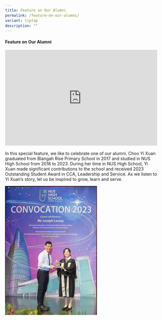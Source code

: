 ```yaml
---
title: Feature on Our Alumni
permalink: /feature-on-our-alumni/
variant: tiptap
description: ""
---
```

<h4>Feature on Our Alumni</h4>
<div class="iframe-wrapper">
<iframe height="315" width="500" allowfullscreen="true" frameborder="0" src="https://www.youtube.com/embed/g2Aqhy4L5Sw?si=P5DKF16BiGBulH8i"></iframe>
</div>
<p></p>
<p>In this special feature, we like to celebrate one of our alumni. Choo
Yi Xuan graduated from Blangah Rise Primary School in 2017 and studied
in NUS High School from 2018 to 2023. During her time in NUS High School,
Yi Xuan made significant contributions to the school and received 2023
Outstanding Student Award in CCA, Leadership and Service. As we listen
to Yi Xuan’s story, let us be inspired to grow, learn and serve. &nbsp;</p>
<div class="isomer-image-wrapper">
<img style="width: 60%;" height="auto" width="100%" alt="" src="/images/2024 Photos/Alumni/Yi_Xuan__Outstanding_Student_Award_.jpg">
</div>
<p></p>